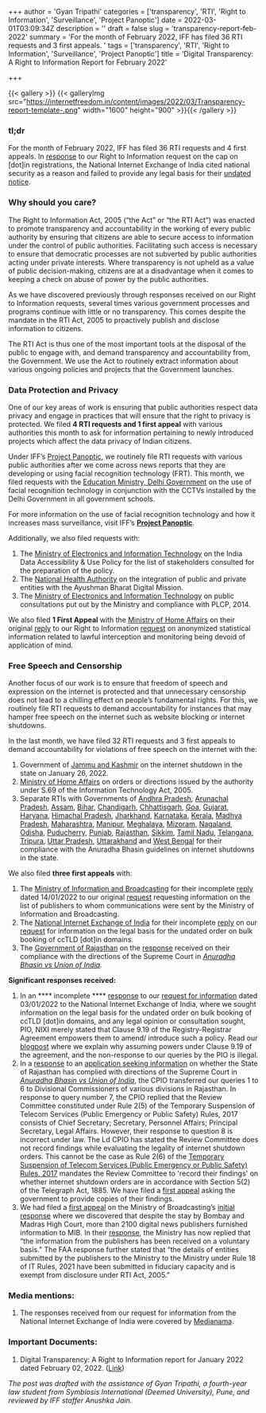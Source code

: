 +++
author = 'Gyan Tripathi'
categories = ['transparency', 'RTI', 'Right to Information', 'Surveillance', 'Project Panoptic']
date = 2022-03-01T03:09:34Z
description = ''
draft = false
slug = 'transparency-report-feb-2022'
summary = 'For the month of February 2022, IFF has filed 36 RTI requests and 3 first appeals. '
tags = ['transparency', 'RTI', 'Right to Information', 'Surveillance', 'Project Panoptic']
title = 'Digital Transparency: A Right to Information Report for February 2022'

+++


{{< gallery >}}
{{< galleryImg  src="https://internetfreedom.in/content/images/2022/03/Transparency-report-template-.png" width="1600" height="900" >}}{{< /gallery >}}

>>>> <form><script src="https://checkout.razorpay.com/v1/payment-button.js" data-payment_button_id="pl_HLkgeWGQLMuddp" async> </script> </form>

### tl;dr

For the month of February 2022, IFF has filed 36 RTI requests and 4 first appeals. In [response](https://drive.google.com/file/d/1Yi2xjGR0QtRVz0yMzgnInK6NO21Xo_0n/view) to our Right to Information request on the cap on [dot]in registrations, the National Internet Exchange of India cited national security as a reason and failed to provide any legal basis for their [undated notice](https://www.registry.in/registry/images/page/Bulk-Booking.pdf).

### Why should you care?

The Right to Information Act, 2005 (“the Act” or “the RTI Act”) was enacted to promote transparency and accountability in the working of every public authority by ensuring that citizens are able to secure access to information under the control of public authorities. Facilitating such access is necessary to ensure that democratic processes are not subverted by public authorities acting under private interests. Where transparency is not upheld as a value of public decision-making, citizens are at a disadvantage when it comes to keeping a check on abuse of power by the public authorities.

As we have discovered previously through responses received on our Right to Information requests, several times various government processes and programs continue with little or no transparency. This comes despite the mandate in the RTI Act, 2005 to proactively publish and disclose information to citizens.

The RTI Act is thus one of the most important tools at the disposal of the public to engage with, and demand transparency and accountability from, the Government. We use the Act to routinely extract information about various ongoing policies and projects that the Government launches.

### Data Protection and Privacy

One of our key areas of work is ensuring that public authorities respect data privacy and engage in practices that will ensure that the right to privacy is protected. We filed **4 RTI requests and 1 first appeal** with various authorities this month to ask for information pertaining to newly introduced projects which affect the data privacy of Indian citizens.

Under IFF’s [Project Panoptic](https://panoptic.in/), we routinely file RTI requests with various public authorities after we come across news reports that they are developing or using facial recognition technology (FRT). This month, we filed requests with the [Education Ministry, Delhi Government](https://drive.google.com/file/d/1UkHxU83xHyVVOoscHmbp6yMd3Tioa4a3/view?usp=sharing) on the use of facial recognition technology in conjunction with the CCTVs installed by the Delhi Government in all government schools.

For more information on the use of facial recognition technology and how it increases mass surveillance, visit IFF’s [**Project Panoptic**](https://panoptic.in/).

Additionally, we also filed requests with:

1. The [Ministry of Electronics and Information Technology](https://drive.google.com/file/d/1jGFYgCkb7K8j7iNJYI6lNJH6IGnDK3K5/view?usp=sharing) on the India Data Accessibility & Use Policy for the list of stakeholders consulted for the preparation of the policy.
2. The [National Health Authority](https://drive.google.com/file/d/15KomgQNFA4qCcJyQo0r4j-QP7Um0995y/view?usp=sharing) on the integration of public and private entities with the Ayushman Bharat Digital Mission.
3. The [Ministry of Electronics and Information Technology](https://drive.google.com/file/d/1eR9AdS-y5dDSrqt1V4lVJZCPS728nCbd/view) on public consultations put out by the Ministry and compliance with PLCP, 2014.

We also filed **1 First Appeal** with the [Ministry of Home Affairs](https://drive.google.com/file/d/1R7cmpC67IFZiMTl8NkxaIn2WevU8vkNp/view?usp=sharing) on their original [reply](https://drive.google.com/file/d/14EQ0M3sIjuMiwwvJz99OGx_ca8zxZcEF/view) to our Right to Information [request](https://drive.google.com/file/d/127exxjB9JJQgIKoA4IM9jTmVHS11aNF0/view?usp=sharing) on anonymized statistical information related to lawful interception and monitoring being devoid of application of mind.

### **Free Speech and Censorship**

Another focus of our work is to ensure that freedom of speech and expression on the internet is protected and that unnecessary censorship does not lead to a chilling effect on people’s fundamental rights. For this, we routinely file RTI requests to demand accountability for instances that may hamper free speech on the internet such as website blocking or internet shutdowns.

In the last month, we have filed 32 RTI requests and 3 first appeals to demand accountability for violations of free speech on the internet with the:

1. Government of [Jammu and Kashmir](https://drive.google.com/file/d/1pKfl2rflrZIHu36JfX5KMcLk8-4LNDlb/view) on the internet shutdown in the state on January 26, 2022.
2. [Ministry of Home Affairs](https://drive.google.com/file/d/1zc4hDN3By0fwCsqlurCtaSycvUv2YJuW/view) on orders or directions issued by the authority under S.69 of the Information Technology Act, 2005.
3. Separate RTIs with Governments of [Andhra Pradesh](https://drive.google.com/file/d/1SnH6uv3n1_bETHZhvxM__qeCvVAIvNkT/view?usp=sharing), [Arunachal Pradesh](https://drive.google.com/file/d/1SnH6uv3n1_bETHZhvxM__qeCvVAIvNkT/view?usp=sharing), [Assam](https://drive.google.com/file/d/1SnH6uv3n1_bETHZhvxM__qeCvVAIvNkT/view?usp=sharing), [Bihar](https://drive.google.com/file/d/1SnH6uv3n1_bETHZhvxM__qeCvVAIvNkT/view?usp=sharing), [Chandigarh](https://drive.google.com/file/d/1Ob1CHhGNKtREW3GJCVAYXBOxyOlxnvBt/view?usp=sharing), [Chhattisgarh](https://drive.google.com/file/d/1SnH6uv3n1_bETHZhvxM__qeCvVAIvNkT/view?usp=sharing), [Goa](https://drive.google.com/file/d/1SnH6uv3n1_bETHZhvxM__qeCvVAIvNkT/view?usp=sharing), [Gujarat](https://drive.google.com/file/d/1SnH6uv3n1_bETHZhvxM__qeCvVAIvNkT/view?usp=sharing), [Haryana](https://drive.google.com/file/d/1SnH6uv3n1_bETHZhvxM__qeCvVAIvNkT/view?usp=sharing), [Himachal Pradesh](https://drive.google.com/file/d/1SnH6uv3n1_bETHZhvxM__qeCvVAIvNkT/view?usp=sharing), [Jharkhand](https://drive.google.com/file/d/1SnH6uv3n1_bETHZhvxM__qeCvVAIvNkT/view?usp=sharing), [Karnataka](https://drive.google.com/file/d/1SnH6uv3n1_bETHZhvxM__qeCvVAIvNkT/view?usp=sharing), [Kerala](https://drive.google.com/file/d/1SnH6uv3n1_bETHZhvxM__qeCvVAIvNkT/view?usp=sharing), [Madhya Pradesh](https://drive.google.com/file/d/1SnH6uv3n1_bETHZhvxM__qeCvVAIvNkT/view?usp=sharing), [Maharashtra](https://drive.google.com/file/d/1SnH6uv3n1_bETHZhvxM__qeCvVAIvNkT/view?usp=sharing), [Manipur](https://drive.google.com/file/d/1SnH6uv3n1_bETHZhvxM__qeCvVAIvNkT/view?usp=sharing), [Meghalaya](https://drive.google.com/file/d/1SnH6uv3n1_bETHZhvxM__qeCvVAIvNkT/view?usp=sharing), [Mizoram](https://drive.google.com/file/d/1SnH6uv3n1_bETHZhvxM__qeCvVAIvNkT/view?usp=sharing), [Nagaland](https://drive.google.com/file/d/1SnH6uv3n1_bETHZhvxM__qeCvVAIvNkT/view?usp=sharing), [Odisha](https://drive.google.com/file/d/1SnH6uv3n1_bETHZhvxM__qeCvVAIvNkT/view?usp=sharing), [Puducherry](https://drive.google.com/file/d/1AYex4u0kLhaWhQge3KAjM7vwauATm7xo/view?usp=sharing), [Punjab](https://drive.google.com/file/d/1SnH6uv3n1_bETHZhvxM__qeCvVAIvNkT/view?usp=sharing), [Rajasthan](https://drive.google.com/file/d/1SnH6uv3n1_bETHZhvxM__qeCvVAIvNkT/view?usp=sharing), [Sikkim](https://drive.google.com/file/d/1SnH6uv3n1_bETHZhvxM__qeCvVAIvNkT/view?usp=sharing), [Tamil Nadu](https://drive.google.com/file/d/1SnH6uv3n1_bETHZhvxM__qeCvVAIvNkT/view?usp=sharing), [Telangana](https://drive.google.com/file/d/1SnH6uv3n1_bETHZhvxM__qeCvVAIvNkT/view?usp=sharing), [Tripura](https://drive.google.com/file/d/1SnH6uv3n1_bETHZhvxM__qeCvVAIvNkT/view?usp=sharing), [Uttar Pradesh](https://drive.google.com/file/d/1SnH6uv3n1_bETHZhvxM__qeCvVAIvNkT/view?usp=sharing), [Uttarakhand](https://drive.google.com/file/d/1SnH6uv3n1_bETHZhvxM__qeCvVAIvNkT/view?usp=sharing) and [West Bengal](https://drive.google.com/file/d/1SnH6uv3n1_bETHZhvxM__qeCvVAIvNkT/view?usp=sharing) for their compliance with the Anuradha Bhasin guidelines on internet shutdowns in the state.

We also filed **three first appeals** with:

1. The [Ministry of Information and Broadcasting](https://drive.google.com/file/d/1gwn-rBl4J9uXo2als0Oqs2J9WqbQCXng/view?usp=sharing) for their incomplete [reply](https://drive.google.com/file/d/14EQ0M3sIjuMiwwvJz99OGx_ca8zxZcEF/view) dated 14/01/2022 to our original [request](https://drive.google.com/file/d/1oVBIO_7RrAlxTPsuzRSowROt_1rUPHZC/view) requesting information on the list of publishers to whom communications were sent by the Ministry of Information and Broadcasting.
2. The [National Internet Exchange of India](https://drive.google.com/file/d/1at8fYIfaKC0o7MXxoPD7lob5X_rPwt82/view?usp=sharing) for their incomplete [reply](https://drive.google.com/file/d/1Yi2xjGR0QtRVz0yMzgnInK6NO21Xo_0n/view) on our [request](http://v) for information on the legal basis for the undated order on bulk booking of ccTLD [dot]in domains.
3. The [Government of Rajasthan](https://drive.google.com/file/d/1nIfWDFszchw0rjq4OFdaGoCjS2MO0_wX/view?usp=sharing) on the [response](https://drive.google.com/file/d/1oKkVljLtpKadh5-QJBAYIjQBWLng0Dqj/view?usp=sharing) received on their compliance with the directions of the Supreme Court in [_Anuradha Bhasin vs Union of India_](https://indiankanoon.org/doc/82461587/)_._

**Significant responses received:**

1. In an **** incomplete **** [response](https://drive.google.com/file/d/1Yi2xjGR0QtRVz0yMzgnInK6NO21Xo_0n/view) to our [request for information](https://drive.google.com/file/d/1oVBIO_7RrAlxTPsuzRSowROt_1rUPHZC/view) dated 03/01/2022 to the National Internet Exchange of India, where we sought information on the legal basis for the undated order on bulk booking of ccTLD [dot]in domains, and any legal opinion or consultation sought, PIO, NIXI merely stated that Clause 9.19 of the Registry-Registrar Agreement empowers them to amend/ introduce such a policy. Read our [blogpost](https://internetfreedom.in/nixis-domain-cap/) where we explain why assuming powers under Clause 9.19 of the agreement, and the non-response to our queries by the PIO is illegal.
2. In a [response](https://drive.google.com/file/d/1oKkVljLtpKadh5-QJBAYIjQBWLng0Dqj/view?usp=sharing) to an [application seeking information](https://drive.google.com/file/d/1SnH6uv3n1_bETHZhvxM__qeCvVAIvNkT/view?usp=sharing) on whether the State of Rajasthan has complied with directions of the Supreme Court in _[Anuradha Bhasin vs Union of India](https://indiankanoon.org/doc/82461587/)_, the CPIO transferred our queries 1 to 6 to Divisional Commissioners of various divisions in Rajasthan. In response to query number 7, the CPIO replied that the Review Committee constituted under Rule 2(5) of the Temporary Suspension of Telecom Services (Public Emergency or Public Safety) Rules, 2017 consists of Chief Secretary; Secretary, Personnel Affairs; Principal Secretary, Legal Affairs. However, their response to question 8 is incorrect under law. The Ld CPIO has stated the Review Committee does not record findings while evaluating the legality of internet shutdown orders. This cannot be the case as Rule 2(6) of the [Temporary Suspension of Telecom Services (Public Emergency or Public Safety) Rules, 2017](https://dot.gov.in/circulars/temporary-suspension-telecom-services-public-emergency-or-public-safety-rules-2017) mandates the Review Committee to 'record their findings' on whether internet shutdown orders are in accordance with Section 5(2) of the Telegraph Act, 1885. We have filed a [first appeal](https://drive.google.com/file/d/1nIfWDFszchw0rjq4OFdaGoCjS2MO0_wX/view?usp=sharing) asking the government to provide copies of their findings.
3. We had filed a [first appeal](https://drive.google.com/file/d/1gwn-rBl4J9uXo2als0Oqs2J9WqbQCXng/view?usp=sharing) on the Ministry of Broadcasting’s [initial response](https://drive.google.com/file/d/14EQ0M3sIjuMiwwvJz99OGx_ca8zxZcEF/view) where we discovered that despite the stay by Bombay and Madras High Court, more than 2100 digital news publishers furnished information to MIB. In their [response](https://drive.google.com/file/d/1ZMUimZM3d7M3-Ojc99AzVBBlAa5QB2jB/view?usp=sharing), the Ministry has now replied that “the information from the publishers has been received on a voluntary basis.” The FAA response further stated that “the details of entities submitted by the publishers to the Ministry to the Ministry under Rule 18 of IT Rules, 2021 have been submitted in fiduciary capacity and is exempt from disclosure under RTI Act, 2005.”

### Media mentions:

1. The responses received from our request for information from the National Internet Exchange of India were covered by [Medianama](https://www.medianama.com/2022/02/223-nixi-bulk-domain-registrations-reason/).

### Important Documents:

1. Digital Transparency: A Right to Information report for January 2022 dated February 02, 2022. ([Link](https://internetfreedom.in/transparency-report-jan-2022/))

_The post was drafted with the assistance of Gyan Tripathi, a fourth-year law student from Symbiosis International (Deemed University), Pune, and reviewed by IFF staffer Anushka Jain._

> > > <form><script src="https://cdn.razorpay.com/static/widget/subscription-button.js" data-subscription_button_id="pl_HLk5qU1K35hmPH" data-button_theme="brand-color" async> </script> </form>



